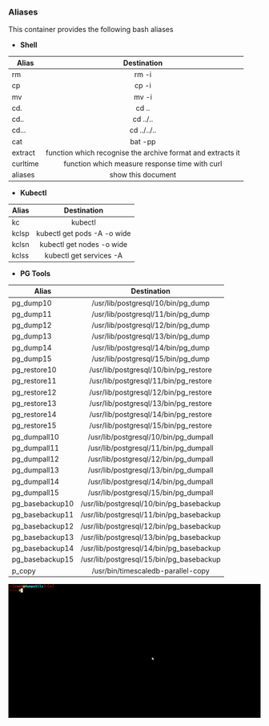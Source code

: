 ### Aliases

This container provides the following bash aliases

- **Shell**

| Alias    |                         Destination                         |
|----------|:-----------------------------------------------------------:|
| rm       |                            rm -i                            |
| cp       |                            cp -i                            |
| mv       |                            mv -i                            |
| cd.      |                            cd ..                            |
| cd..     |                          cd ../..                           |
| cd...    |                         cd ../../..                         |
| cat      |                           bat -pp                           |
| extract  | function which recognise the archive format and extracts it |
| curltime |       function which measure response time with curl        |
| aliases  |                     show this document                      |

- **Kubectl**

| Alias |         Destination         |
|-------|:---------------------------:|
| kc    |           kubectl           |
| kclsp | kubectl get pods -A -o wide |
| kclsn |  kubectl get nodes -o wide  |
| kclss |   kubectl get services -A   |

- **PG Tools**

| Alias           |               Destination                |
|-----------------|:----------------------------------------:|
| pg_dump10       |    /usr/lib/postgresql/10/bin/pg_dump    |
| pg_dump11       |    /usr/lib/postgresql/11/bin/pg_dump    |
| pg_dump12       |    /usr/lib/postgresql/12/bin/pg_dump    |
| pg_dump13       |    /usr/lib/postgresql/13/bin/pg_dump    |
| pg_dump14       |    /usr/lib/postgresql/14/bin/pg_dump    |
| pg_dump15       |    /usr/lib/postgresql/15/bin/pg_dump    |
| pg_restore10    |  /usr/lib/postgresql/10/bin/pg_restore   |
| pg_restore11    |  /usr/lib/postgresql/11/bin/pg_restore   |
| pg_restore12    |  /usr/lib/postgresql/12/bin/pg_restore   |
| pg_restore13    |  /usr/lib/postgresql/13/bin/pg_restore   |
| pg_restore14    |  /usr/lib/postgresql/14/bin/pg_restore   |
| pg_restore15    |  /usr/lib/postgresql/15/bin/pg_restore   |
| pg_dumpall10    |  /usr/lib/postgresql/10/bin/pg_dumpall   |
| pg_dumpall11    |  /usr/lib/postgresql/11/bin/pg_dumpall   |
| pg_dumpall12    |  /usr/lib/postgresql/12/bin/pg_dumpall   |
| pg_dumpall13    |  /usr/lib/postgresql/13/bin/pg_dumpall   |
| pg_dumpall14    |  /usr/lib/postgresql/14/bin/pg_dumpall   |
| pg_dumpall15    |  /usr/lib/postgresql/15/bin/pg_dumpall   |
| pg_basebackup10 | /usr/lib/postgresql/10/bin/pg_basebackup |
| pg_basebackup11 | /usr/lib/postgresql/11/bin/pg_basebackup |
| pg_basebackup12 | /usr/lib/postgresql/12/bin/pg_basebackup |
| pg_basebackup13 | /usr/lib/postgresql/13/bin/pg_basebackup |
| pg_basebackup14 | /usr/lib/postgresql/14/bin/pg_basebackup |
| pg_basebackup15 | /usr/lib/postgresql/15/bin/pg_basebackup |
| p_copy          |    /usr/bin/timescaledb-parallel-copy    |

![aliases](../assets/aliases.gif)
